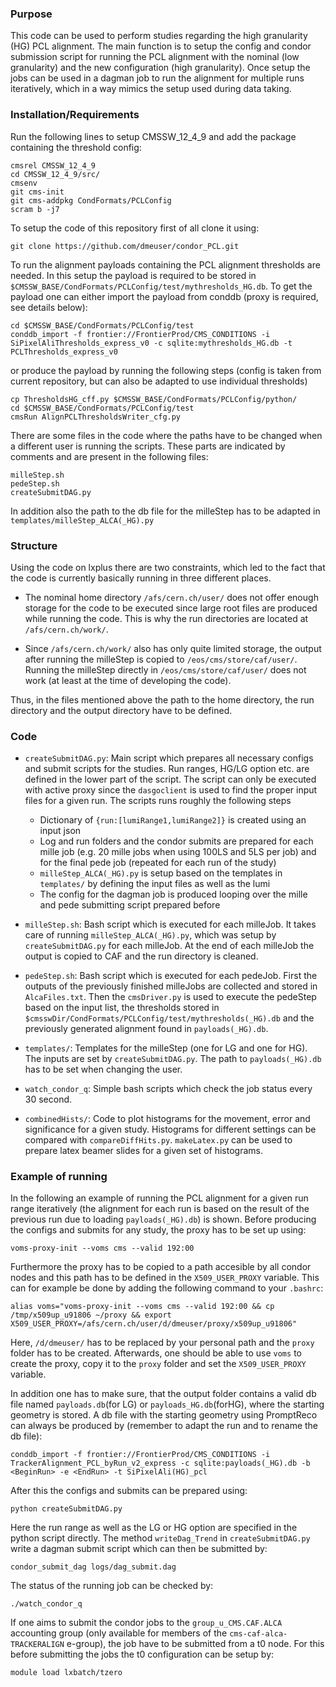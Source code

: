 ### Purpose

This code can be used to perform studies regarding the high granularity (HG) PCL alignment. The main function is to setup the config and condor submission script for running the PCL alignment with the nominal (low granularity) and the new configuration (high granularity). Once setup the jobs can be used in a dagman job to run the alignment for multiple runs iteratively, which in a way mimics the setup used during data taking.

### Installation/Requirements
Run the following lines to setup CMSSW_12_4_9 and add the package containing the threshold config:
```
cmsrel CMSSW_12_4_9
cd CMSSW_12_4_9/src/
cmsenv
git cms-init
git cms-addpkg CondFormats/PCLConfig
scram b -j7
```
To setup the code of this repository first of all clone it using:
```
git clone https://github.com/dmeuser/condor_PCL.git
```
To run the alignment payloads containing the PCL alignment thresholds are needed. In this setup the payload is required to be stored in `$CMSSW_BASE/CondFormats/PCLConfig/test/mythresholds_HG.db`. To get the payload one can either import the payload from conddb (proxy is required, see details below):
```
cd $CMSSW_BASE/CondFormats/PCLConfig/test
conddb_import -f frontier://FrontierProd/CMS_CONDITIONS -i SiPixelAliThresholds_express_v0 -c sqlite:mythresholds_HG.db -t PCLThresholds_express_v0
```
or produce the payload by running the following steps (config is taken from current repository, but can also be adapted to use individual thresholds)
```
cp ThresholdsHG_cff.py $CMSSW_BASE/CondFormats/PCLConfig/python/
cd $CMSSW_BASE/CondFormats/PCLConfig/test
cmsRun AlignPCLThresholdsWriter_cfg.py
```
There are some files in the code where the paths have to be changed when a different user is running the scripts. These parts are indicated by comments and are present in the following files:
```
milleStep.sh
pedeStep.sh
createSubmitDAG.py
```
In addition also the path to the db file for the milleStep has to be adapted in `templates/milleStep_ALCA(_HG).py`

### Structure
Using the code on lxplus there are two constraints, which led to the fact that the code is currently basically running in three different places.
* The nominal home directory `/afs/cern.ch/user/` does not offer enough storage for the code to be executed since large root files are produced while running the code. This is why the run directories are located at `/afs/cern.ch/work/`.

* Since `/afs/cern.ch/work/` also has only quite limited storage, the output after running the milleStep is copied to `/eos/cms/store/caf/user/`. Running the milleStep directly in `/eos/cms/store/caf/user/` does not work (at least at the time of developing the code).

Thus, in the files mentioned above the path to the home directory, the run directory and the output directory have to be defined.

### Code
* `createSubmitDAG.py`: Main script which prepares all necessary configs and submit scripts for the studies. Run ranges, HG/LG option etc. are defined in the lower part of the script. The script can only be executed with active proxy since the `dasgoclient` is used to find the proper input files for a given run. The scripts runs roughly the following steps
    * Dictionary of `{run:[lumiRange1,lumiRange2]}` is created using an input json
    * Log and run folders and the condor submits are prepared for each mille job (e.g. 20 mille jobs when using 100LS and 5LS per job) and for the final pede job (repeated for each run of the study)
    * `milleStep_ALCA(_HG).py` is setup based on the templates in `templates/` by defining the input files as well as the lumi
    * The config for the dagman job is produced looping over the mille and pede submitting script prepared before


* `milleStep.sh`: Bash script which is executed for each milleJob. It takes care of running `milleStep_ALCA(_HG).py`, which was setup by `createSubmitDAG.py` for each milleJob. At the end of each milleJob the output is copied to CAF and the run directory is cleaned.

* `pedeStep.sh`: Bash script which is executed for each pedeJob. First the outputs of the previously finished milleJobs are collected and stored in `AlcaFiles.txt`. Then the `cmsDriver.py` is used to execute the pedeStep based on the input list, the thresholds stored in `$cmsswDir/CondFormats/PCLConfig/test/mythresholds(_HG).db` and the previously generated alignment found in `payloads(_HG).db`.
 
* `templates/`: Templates for the milleStep (one for LG and one for HG). The inputs are set by `createSubmitDAG.py`. The path to `payloads(_HG).db` has to be set when changing the user.
 
* `watch_condor_q`: Simple bash scripts which check the job status every 30 second.
 
* `combinedHists/`: Code to plot histograms for the movement, error and significance for a given study. Histograms for different settings can be compared with `compareDiffHits.py`. `makeLatex.py` can be used to prepare latex beamer slides for a given set of histograms.


### Example of running 
In the following an example of running the PCL alignment for a given run range iteratively (the alignment for each run is based on the result of the previous run due to loading `payloads(_HG).db`) is shown. 
Before producing the configs and submits for any study, the proxy has to be set up using:
```
voms-proxy-init --voms cms --valid 192:00
```
Furthermore the proxy has to be copied to a path accesible by all condor nodes and this path has to be defined in the `X509_USER_PROXY` variable. This can for example be done by adding the following command to your `.bashrc`:
```
alias voms="voms-proxy-init --voms cms --valid 192:00 && cp /tmp/x509up_u91806 ~/proxy && export X509_USER_PROXY=/afs/cern.ch/user/d/dmeuser/proxy/x509up_u91806"
```
Here, `/d/dmeuser/` has to be replaced by your personal path and the `proxy` folder has to be created. Afterwards, one should be able to use `voms` to create the proxy, copy it to the `proxy` folder and set the `X509_USER_PROXY` variable.

In addition one has to make sure, that the output folder contains a valid db file named `payloads.db`(for LG) or `payloads_HG.db`(forHG), where the starting geometry is stored. A db file with the starting geometry using PromptReco can always be produced by (remember to adapt the run and to rename the db file):
```
conddb_import -f frontier://FrontierProd/CMS_CONDITIONS -i TrackerAlignment_PCL_byRun_v2_express -c sqlite:payloads(_HG).db -b <BeginRun> -e <EndRun> -t SiPixelAli(HG)_pcl
```
After this the configs and submits can be prepared using:
```
python createSubmitDAG.py
```
Here the run range as well as the LG or HG option are specified in the python script directly. The method `writeDag_Trend` in `createSubmitDAG.py` write a dagman submit script which can then be submitted by:
```
condor_submit_dag logs/dag_submit.dag
```
The status of the running job can be checked by:
```
./watch_condor_q
```
If one aims to submit the condor jobs to the `group_u_CMS.CAF.ALCA` accounting group (only available for members of the `cms-caf-alca-TRACKERALIGN` e-group), the job have to be submitted from a t0 node. For this before submitting the jobs the t0 configuration can be setup by:
```
module load lxbatch/tzero
```
